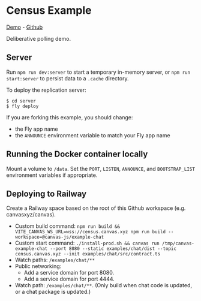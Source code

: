 # Census Example

[Demo](https://census.app/) - [Github](https://github.com/canvasxyz/canvas/tree/main/examples/census)

Deliberative polling demo.

## Server

Run `npm run dev:server` to start a temporary in-memory server, or
`npm run start:server` to persist data to a `.cache` directory.

To deploy the replication server:

```
$ cd server
$ fly deploy
```

If you are forking this example, you should change:

- the Fly app name
- the `ANNOUNCE` environment variable to match your Fly app name

## Running the Docker container locally

Mount a volume to `/data`. Set the `PORT`, `LISTEN`, `ANNOUNCE`, and
`BOOTSTRAP_LIST` environment variables if appropriate.

## Deploying to Railway

Create a Railway space based on the root of this Github workspace (e.g. canvasxyz/canvas).

* Custom build command: `npm run build && VITE_CANVAS_WS_URL=wss://census.canvas.xyz npm run build --workspace=@canvas-js/example-chat`
* Custom start command: `./install-prod.sh && canvas run /tmp/canvas-example-chat --port 8080 --static examples/chat/dist --topic census.canvas.xyz --init examples/chat/src/contract.ts`
* Watch paths: `/examples/chat/**`
* Public networking:
  * Add a service domain for port 8080.
  * Add a service domain for port 4444.
* Watch path: `/examples/chat/**`. (Only build when chat code is updated, or a chat package is updated.)
